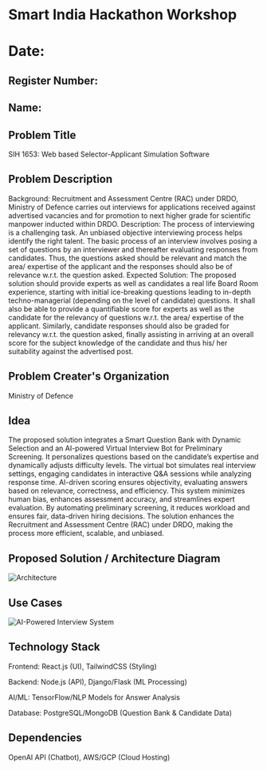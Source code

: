# Smart India Hackathon Workshop
# Date:
## Register Number:
## Name:
## Problem Title
SIH 1653: Web based Selector-Applicant Simulation Software
## Problem Description
Background: Recruitment and Assessment Centre (RAC) under DRDO, Ministry of Defence carries out interviews for applications received against advertised vacancies and for promotion to next higher grade for scientific manpower inducted within DRDO. Description: The process of interviewing is a challenging task. An unbiased objective interviewing process helps identify the right talent. The basic process of an interview involves posing a set of questions by an interviewer and thereafter evaluating responses from candidates. Thus, the questions asked should be relevant and match the area/ expertise of the applicant and the responses should also be of relevance w.r.t. the question asked. Expected Solution: The proposed solution should provide experts as well as candidates a real life Board Room experience, starting with initial ice-breaking questions leading to in-depth techno-managerial (depending on the level of candidate) questions. It shall also be able to provide a quantifiable score for experts as well as the candidate for the relevancy of questions w.r.t. the area/ expertise of the applicant. Similarly, candidate responses should also be graded for relevancy w.r.t. the question asked, finally assisting in arriving at an overall score for the subject knowledge of the candidate and thus his/ her suitability against the advertised post.

## Problem Creater's Organization
Ministry of Defence

## Idea
The proposed solution integrates a Smart Question Bank with Dynamic Selection and an AI-powered Virtual Interview Bot for Preliminary Screening. It personalizes questions based on the candidate’s expertise and dynamically adjusts difficulty levels. The virtual bot simulates real interview settings, engaging candidates in interactive Q&A sessions while analyzing response time. AI-driven scoring ensures objectivity, evaluating answers based on relevance, correctness, and efficiency. This system minimizes human bias, enhances assessment accuracy, and streamlines expert evaluation. By automating preliminary screening, it reduces workload and ensures fair, data-driven hiring decisions. The solution enhances the Recruitment and Assessment Centre (RAC) under DRDO, making the process more efficient, scalable, and unbiased.

## Proposed Solution / Architecture Diagram

![Architecture](https://github.com/user-attachments/assets/7664ed9b-4026-473c-b232-e8302a819e97)

## Use Cases
![AI-Powered Interview System](https://github.com/user-attachments/assets/9d7f5fba-77fb-4b82-a66b-4e5c661d71ef)


## Technology Stack
Frontend: React.js (UI), TailwindCSS (Styling)

Backend: Node.js (API), Django/Flask (ML Processing)

AI/ML: TensorFlow/NLP Models for Answer Analysis

Database: PostgreSQL/MongoDB (Question Bank & Candidate Data)


## Dependencies
OpenAI API (Chatbot), AWS/GCP (Cloud Hosting)
